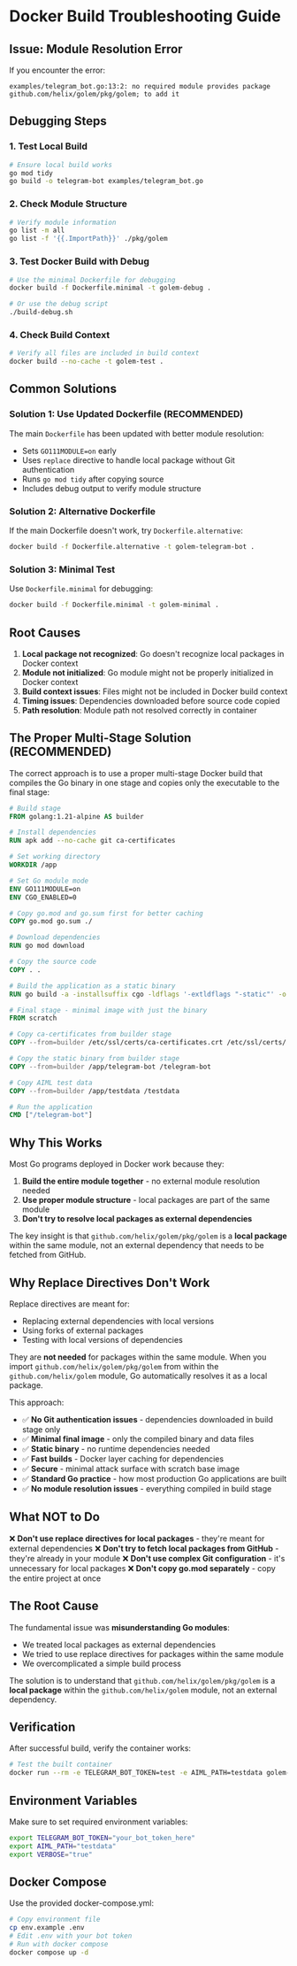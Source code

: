 # Docker Build Troubleshooting Guide

## Issue: Module Resolution Error

If you encounter the error:
```
examples/telegram_bot.go:13:2: no required module provides package github.com/helix/golem/pkg/golem; to add it
```

## Debugging Steps

### 1. Test Local Build
```bash
# Ensure local build works
go mod tidy
go build -o telegram-bot examples/telegram_bot.go
```

### 2. Check Module Structure
```bash
# Verify module information
go list -m all
go list -f '{{.ImportPath}}' ./pkg/golem
```

### 3. Test Docker Build with Debug
```bash
# Use the minimal Dockerfile for debugging
docker build -f Dockerfile.minimal -t golem-debug .

# Or use the debug script
./build-debug.sh
```

### 4. Check Build Context
```bash
# Verify all files are included in build context
docker build --no-cache -t golem-test .
```

## Common Solutions

### Solution 1: Use Updated Dockerfile (RECOMMENDED)
The main `Dockerfile` has been updated with better module resolution:
- Sets `GO111MODULE=on` early
- Uses `replace` directive to handle local package without Git authentication
- Runs `go mod tidy` after copying source
- Includes debug output to verify module structure

### Solution 2: Alternative Dockerfile
If the main Dockerfile doesn't work, try `Dockerfile.alternative`:
```bash
docker build -f Dockerfile.alternative -t golem-telegram-bot .
```

### Solution 3: Minimal Test
Use `Dockerfile.minimal` for debugging:
```bash
docker build -f Dockerfile.minimal -t golem-minimal .
```

## Root Causes

1. **Local package not recognized**: Go doesn't recognize local packages in Docker context
2. **Module not initialized**: Go module might not be properly initialized in Docker context
3. **Build context issues**: Files might not be included in Docker build context
4. **Timing issues**: Dependencies downloaded before source code copied
5. **Path resolution**: Module path not resolved correctly in container

## The Proper Multi-Stage Solution (RECOMMENDED)

The correct approach is to use a proper multi-stage Docker build that compiles the Go binary in one stage and copies only the executable to the final stage:

```dockerfile
# Build stage
FROM golang:1.21-alpine AS builder

# Install dependencies
RUN apk add --no-cache git ca-certificates

# Set working directory
WORKDIR /app

# Set Go module mode
ENV GO111MODULE=on
ENV CGO_ENABLED=0

# Copy go.mod and go.sum first for better caching
COPY go.mod go.sum ./

# Download dependencies
RUN go mod download

# Copy the source code
COPY . .

# Build the application as a static binary
RUN go build -a -installsuffix cgo -ldflags '-extldflags "-static"' -o telegram-bot examples/telegram_bot.go

# Final stage - minimal image with just the binary
FROM scratch

# Copy ca-certificates from builder stage
COPY --from=builder /etc/ssl/certs/ca-certificates.crt /etc/ssl/certs/

# Copy the static binary from builder stage
COPY --from=builder /app/telegram-bot /telegram-bot

# Copy AIML test data
COPY --from=builder /app/testdata /testdata

# Run the application
CMD ["/telegram-bot"]
```

## Why This Works

Most Go programs deployed in Docker work because they:
1. **Build the entire module together** - no external module resolution needed
2. **Use proper module structure** - local packages are part of the same module
3. **Don't try to resolve local packages as external dependencies**

The key insight is that `github.com/helix/golem/pkg/golem` is a **local package** within the same module, not an external dependency that needs to be fetched from GitHub.

## Why Replace Directives Don't Work

Replace directives are meant for:
- Replacing external dependencies with local versions
- Using forks of external packages
- Testing with local versions of dependencies

They are **not needed** for packages within the same module. When you import `github.com/helix/golem/pkg/golem` from within the `github.com/helix/golem` module, Go automatically resolves it as a local package.

This approach:
- ✅ **No Git authentication issues** - dependencies downloaded in build stage only
- ✅ **Minimal final image** - only the compiled binary and data files
- ✅ **Static binary** - no runtime dependencies needed
- ✅ **Fast builds** - Docker layer caching for dependencies
- ✅ **Secure** - minimal attack surface with scratch base image
- ✅ **Standard Go practice** - how most production Go applications are built
- ✅ **No module resolution issues** - everything compiled in build stage

## What NOT to Do

❌ **Don't use replace directives for local packages** - they're meant for external dependencies
❌ **Don't try to fetch local packages from GitHub** - they're already in your module
❌ **Don't use complex Git configuration** - it's unnecessary for local packages
❌ **Don't copy go.mod separately** - copy the entire project at once

## The Root Cause

The fundamental issue was **misunderstanding Go modules**:
- We treated local packages as external dependencies
- We tried to use replace directives for packages within the same module
- We overcomplicated a simple build process

The solution is to understand that `github.com/helix/golem/pkg/golem` is a **local package** within the `github.com/helix/golem` module, not an external dependency.

## Verification

After successful build, verify the container works:
```bash
# Test the built container
docker run --rm -e TELEGRAM_BOT_TOKEN=test -e AIML_PATH=testdata golem-telegram-bot
```

## Environment Variables

Make sure to set required environment variables:
```bash
export TELEGRAM_BOT_TOKEN="your_bot_token_here"
export AIML_PATH="testdata"
export VERBOSE="true"
```

## Docker Compose

Use the provided docker-compose.yml:
```bash
# Copy environment file
cp env.example .env
# Edit .env with your bot token
# Run with docker compose
docker compose up -d
```
